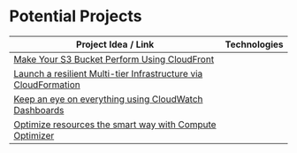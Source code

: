 # Potential Projects

| Project Idea / Link | Technologies |
| --- | --- |
| [Make Your S3 Bucket Perform Using CloudFront](https://wellarchitectedlabs.com/security/100_labs/100_cloudfront_with_s3_bucket_origin/) |  |
| [Launch a resilient Multi-tier Infrastructure via CloudFormation](https://wellarchitectedlabs.com/reliability/100_labs/100_deploy_cloudformation/) |  |
| [Keep an eye on everything using CloudWatch Dashboards](https://wellarchitectedlabs.com/performance-efficiency/100_labs/100_monitoring_with_cloudwatch_dashboards/) |  |
| [Optimize resources the smart way with Compute Optimizer](https://wellarchitectedlabs.com/cost/200_labs/200_aws_resource_optimization/) |  |
